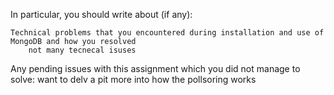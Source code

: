 In particular, you should write about (if any):

    Technical problems that you encountered during installation and use of MongoDB and how you resolved
        not many tecnecal isuses
Any pending issues with this assignment which you did not manage to solve:
        want to delv a pit more into how the pollsoring works